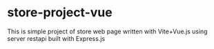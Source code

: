 # store-project-vue

This is simple project of store web page written with Vite+Vue.js using server restapi built with Express.js
